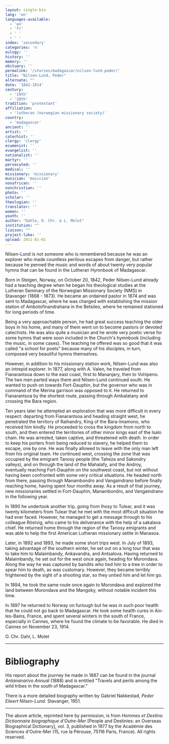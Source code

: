 ```yaml
---
layout: single-bio
lang: 'en'
languages-available:
  - 'en'
  - 'fr'
  - ' '
  - ' '
index: 'secondary'
categories: 'n'
eulogy: ''
history: ''
memory: ''
obituary: ''
permalink: '/stories/madagascar/nilsen-lund-peder/'
title: "Nilsen-Lund, Peder"
alternate: ""
date: '1842-1914'
century:
  - '19th'
  - '20th'
tradition: 'protestant'
affiliation:
  - 'lutheran (norwegian missionary society)'
country:
  - 'madagascar'
ancient: ''
artist: ''
catechist: ''
clergy: 'clergy'
ecumenist: ''
evangelist: ''
nationalist: ''
martyr: ''
persecuted: ''
medical: ''
missionary: 'missionary'
musician: 'musician'
nonafrican: ''
nonchristian: ''
photo: ''
scholar: ''
theologian: ''
translator: ''
women: ''
youth: ''
author: "Dahle, O. Chr. & L. Molet"
institution: ""
liaison: ""
project-luke: ''
upload: 2011-01-01
---
```




Nilsen-Lund is not someone who is remembered because he was an explorer who made countless perilous escapes from danger, but rather because he penned the music and words of about twenty very popular hymns that can be found in the Lutheran Hymnbook of Madagascar.

Born in Steigen, Norway, on October 20, 1842, Peder Nilsen-Lund already had a teaching degree when he began his theological studies at the Lutheran Seminary of the Norwegian Missionary Society (NMS) in Stavanger (1868 - 1873). He became an ordained pastor in 1874 and was sent to Madagascar, where he was charged with establishing the mission station of Ambotofinandrahana in the Betsileo, where he remained stationed for long periods of time.

Being a very approachable person, he had great success teaching the older boys in his home, and many of them went on to become pastors or devoted catechists. He was also quite a musician and he wrote very poetic verse for some hymns that were soon included in the Church's hymnbook (including the music, in some cases). The teaching he offered was so good that it was called "a school for poets" because many of his disciples, in turn, composed very beautiful hymns themselves.

However, in addition to his missionary station work, Nilsen-Lund was also an intrepid explorer. In 1877, along with A. Valen, he traveled from Fianarantsoa down to the east coast, first to Mananjary, then to Vohipeno. The two men parted ways there and Nilsen-Lund continued south. He wanted to push on towards Fort-Dauphin, but the governor who was in command of the Merina garrison was opposed to it. He returned to Fianarantsoa by the shortest route, passing through Ambalatany and crossing the Bara region.

Ten years later he attempted an exploration that was more difficult in every respect: departing from Fianarantsoa and heading straight west, he penetrated the territory of Raihandry, King of the Bara-Imamono, who received him kindly. He proceeded to cross the kingdom from north to south, and then entered the territories of other minor kings east of the Isalo chain. He was arrested, taken captive, and threatened with death. In order to keep his porters from being reduced to slavery, he helped them to escape, one by one. He was finally allowed to leave with the only man left from his original team. He continued west, crossing the zone that was occupied by the emigrant Tanosy people (the Taheza and Sakondry valleys), and on through the land of the Mahalafy, and the Androy, eventually reaching Fort-Dauphin on the southwest coast, but not without having been confronted with some very critical situations. He headed north from there, passing through Manambondro and Vangaindrano before finally reaching home, having spent four months away. As a result of that journey, new missionaries settled in Fort-Dauphin, Manambondro, and Vangaindrano in the following year.

In 1890 he undertook another trip, going from Ihosy to Tulear, and it was twenty kilometers from Tulear that he met with the most difficult situation he had ever faced. However, he managed to get a message through to his colleague Röstvig, who came to his deliverance with the help of a sakalava chief. He returned home through the region of the Tanosy emigrants and was able to help the first American Lutheran missionary settle in Manasoa.

Later, in 1892 and 1893, he made some short trips west. In July of 1893, taking advantage of the southern winter, he set out on a long tour that was to take him to Malaimbandy, Ankavandra, and Antsalova. Having returned to Malaimbandy, he set out for the west once again, heading for Morondava. Along the way he was captured by bandits who tied him to a tree in order to spear him to death, as was customary. However, they became terribly frightened by the sight of a shooting star, so they untied him and let him go.

In 1894, he took the same route once again to Morondava and explored the land between Morondava and the Mangoky, without notable incident this time.

In 1897 he returned to Norway on furlough but he was in such poor health that he could not go back to Madagascar. He took some health cures in Aix-les-Bains, France, and spent several winters in the south of France, especially in Cannes, where he found the climate to be favorable. He died in Cannes on November 23, 1914.

O. Chr. Dahl, L. Molet

---

# Bibliography

His report about the journey he made in 1887 can be found in the journal *Antananarivo Annual* (1888) and is entitled "Travels and perils among the wild tribes in the south of Madagascar."

There is a more detailed biography written by Gabriel Nakkestad, *Peder Eileert Nilsen-Lund*. Stavanger, 1951.

---

The above article, reprinted here by permission, is from *Hommes et Destins: Dictionnaire biographique d'Outre-Mer* [People and Destinies: an Overseas Biographical Dictionary], vol. 3, published in 1977 by the Académie des Sciences d'Outre-Mer (15, rue la Pérouse, 75116 Paris, France). All rights reserved.
